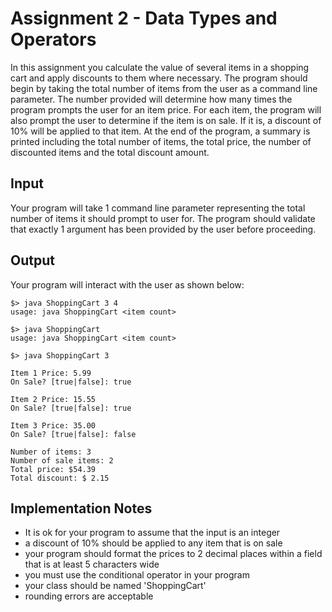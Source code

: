 # Assignment 2 - Data Types and Operators
In this assignment you calculate the value of several items in a shopping cart and apply discounts to them where necessary.  The program should begin by taking the total number of items from the user as a command line parameter.
The number provided will determine how many times the program prompts the user for an item price.  For each item, the program will also prompt the user to determine if the item is on sale.  If it is, a discount of 10% will be applied to that item.  At the end of the program, a summary is printed including the total number of items, the total price, the number of discounted items and the total discount amount.

## Input
Your program will take 1 command line parameter representing the total number of items it should prompt to user for.  The program should validate that exactly 1 argument has been provided by the user before proceeding.

## Output
Your program will interact with the user as shown below:

    $> java ShoppingCart 3 4
    usage: java ShoppingCart <item count>
    
    $> java ShoppingCart    
    usage: java ShoppingCart <item count>

    $> java ShoppingCart 3
    
    Item 1 Price: 5.99
    On Sale? [true|false]: true
    
    Item 2 Price: 15.55
    On Sale? [true|false]: true
    
    Item 3 Price: 35.00
    On Sale? [true|false]: false
    
    Number of items: 3
    Number of sale items: 2
    Total price: $54.39
    Total discount: $ 2.15


## Implementation Notes
- It is ok for your program to assume that the input is an integer
- a discount of 10% should be applied to any item that is on sale
- your program should format the prices to 2 decimal places within a field that is at least 5 characters wide
- you must use the conditional operator in your program
- your class should be named 'ShoppingCart'
- rounding errors are acceptable
